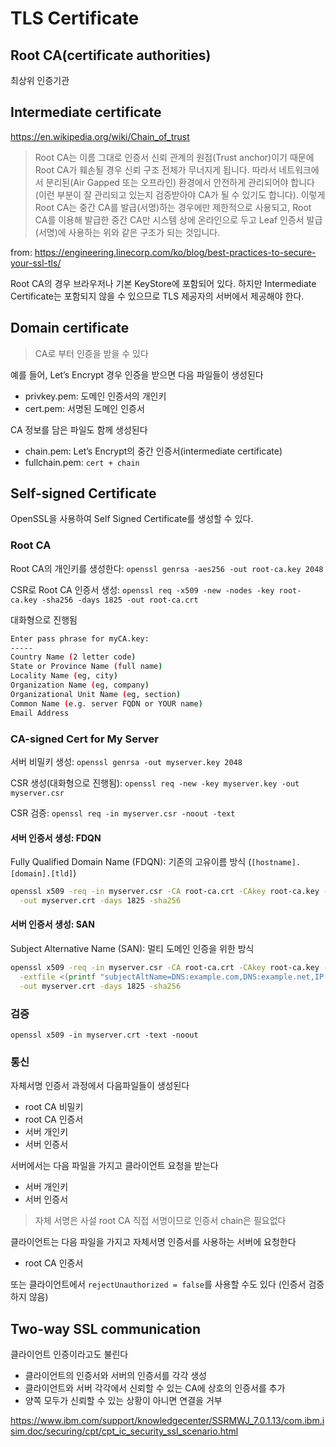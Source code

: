 # TLS Certificate

## Root CA(certificate authorities)

최상위 인증기관

## Intermediate certificate

<https://en.wikipedia.org/wiki/Chain_of_trust>

> Root CA는 이름 그대로 인증서 신뢰 관계의 원점(Trust anchor)이기 때문에 Root CA가 훼손될 경우 신뢰 구조 전체가 무너지게 됩니다.
> 따라서 네트워크에서 분리된(Air Gapped 또는 오프라인) 환경에서 안전하게 관리되어야 합니다(이런 부분이 잘 관리되고 있는지 검증받아야 CA가 될 수 있기도 합니다).
> 이렇게 Root CA는 중간 CA를 발급(서명)하는 경우에만 제한적으로 사용되고,
> Root CA를 이용해 발급한 중간 CA만 시스템 상에 온라인으로 두고 Leaf 인증서 발급(서명)에 사용하는 위와 같은 구조가 되는 것입니다.

from: <https://engineering.linecorp.com/ko/blog/best-practices-to-secure-your-ssl-tls/>

Root CA의 경우 브라우저나 기본 KeyStore에 포함되어 있다.
하지만 Intermediate Certificate는 포함되지 않을 수 있으므로 TLS 제공자의 서버에서 제공해야 한다.

## Domain certificate

> CA로 부터 인증을 받을 수 있다

예를 들어, Let’s Encrypt 경우 인증을 받으면 다음 파일들이 생성된다

- privkey.pem: 도메인 인증서의 개인키
- cert.pem: 서명된 도메인 인증서

CA 정보를 담은 파일도 함께 생성된다

- chain.pem: Let’s Encrypt의 중간 인증서(intermediate certificate)
- fullchain.pem: `cert + chain`

## Self-signed Certificate

OpenSSL을 사용하여 Self Signed Certificate를 생성할 수 있다.

### Root CA

Root CA의 개인키를 생성한다: `openssl genrsa -aes256 -out root-ca.key 2048`

CSR로 Root CA 인증서 생성: `openssl req -x509 -new -nodes -key root-ca.key -sha256 -days 1825 -out root-ca.crt`

대화형으로 진행됨

```sh
Enter pass phrase for myCA.key:
-----
Country Name (2 letter code)
State or Province Name (full name)
Locality Name (eg, city)
Organization Name (eg, company)
Organizational Unit Name (eg, section)
Common Name (e.g. server FQDN or YOUR name)
Email Address
```

### CA-signed Cert for My Server

서버 비밀키 생성: `openssl genrsa -out myserver.key 2048`

CSR 생성(대화형으로 진행됨): `openssl req -new -key myserver.key -out myserver.csr`

CSR 검증: `openssl req -in myserver.csr -noout -text`

#### 서버 인증서 생성: FDQN

Fully Qualified Domain Name (FDQN): 기존의 고유이름 방식 (`[hostname].[domain].[tld]`)

```sh
openssl x509 -req -in myserver.csr -CA root-ca.crt -CAkey root-ca.key -CAcreateserial \
  -out myserver.crt -days 1825 -sha256
```

#### 서버 인증서 생성: SAN

Subject Alternative Name (SAN): 멀티 도메인 인증을 위한 방식

```sh
openssl x509 -req -in myserver.csr -CA root-ca.crt -CAkey root-ca.key -CAcreateserial \
  -extfile <(printf "subjectAltName=DNS:example.com,DNS:example.net,IP:10.0.0.1") \
  -out myserver.crt -days 1825 -sha256
```

### 검증

`openssl x509 -in myserver.crt -text -noout`

### 통신

자체서명 인증서 과정에서 다음파일들이 생성된다

- root CA 비밀키
- root CA 인증서
- 서버 개인키
- 서버 인증서

서버에서는 다음 파일을 가지고 클라이언트 요청을 받는다

- 서버 개인키
- 서버 인증서

> 자체 서명은 사설 root CA 직접 서명이므로 인증서 chain은 필요없다

클라이언트는 다음 파일을 가지고 자체서명 인증서를 사용하는 서버에 요청한다

- root CA 인증서

또는 클라이언트에서 `rejectUnauthorized = false`를 사용할 수도 있다 (인증서 검증하지 않음)

## Two-way SSL communication

클라이언트 인증이라고도 불린다

- 클라이언트의 인증서와 서버의 인증서를 각각 생성
- 클라이언트와 서버 각각에서 신뢰할 수 있는 CA에 상호의 인증서를 추가
- 양쪽 모두가 신뢰할 수 있는 상황이 아니면 연결을 거부

<https://www.ibm.com/support/knowledgecenter/SSRMWJ_7.0.1.13/com.ibm.isim.doc/securing/cpt/cpt_ic_security_ssl_scenario.html>
